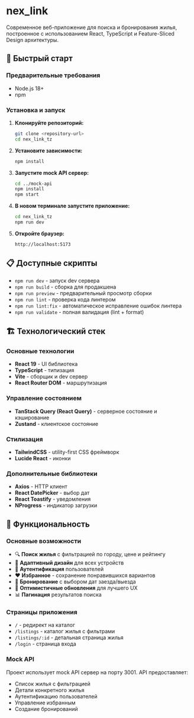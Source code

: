 # nex_link

Современное веб-приложение для поиска и бронирования жилья, построенное с использованием
React, TypeScript и Feature-Sliced Design архитектуры.

## 🚀 Быстрый старт

### Предварительные требования

- Node.js 18+
- npm

### Установка и запуск

1. **Клонируйте репозиторий:**

   ```bash
   git clone <repository-url>
   cd nex_link_tz
   ```

2. **Установите зависимости:**

   ```bash
   npm install
   ```

3. **Запустите mock API сервер:**

   ```bash
   cd ../mock-api
   npm install
   npm start
   ```

4. **В новом терминале запустите приложение:**

   ```bash
   cd nex_link_tz
   npm run dev
   ```

5. **Откройте браузер:**
   ```
   http://localhost:5173
   ```

## 📋 Доступные скрипты

- `npm run dev` - запуск dev сервера
- `npm run build` - сборка для продакшена
- `npm run preview` - предварительный просмотр сборки
- `npm run lint` - проверка кода линтером
- `npm run lint:fix` - автоматическое исправление ошибок линтера
- `npm run validate` - полная валидация (lint + format)

## 🏗️ Технологический стек

### Основные технологии

- **React 19** - UI библиотека
- **TypeScript** - типизация
- **Vite** - сборщик и dev сервер
- **React Router DOM** - маршрутизация

### Управление состоянием

- **TanStack Query (React Query)** - серверное состояние и кэширование
- **Zustand** - клиентское состояние

### Стилизация

- **TailwindCSS** - utility-first CSS фреймворк
- **Lucide React** - иконки

### Дополнительные библиотеки

- **Axios** - HTTP клиент
- **React DatePicker** - выбор дат
- **React Toastify** - уведомления
- **NProgress** - индикатор загрузки

## 🎯 Функциональность

### Основные возможности

- 🔍 **Поиск жилья** с фильтрацией по городу, цене и рейтингу
- 📱 **Адаптивный дизайн** для всех устройств
- 🔐 **Аутентификация** пользователей
- ❤️ **Избранное** - сохранение понравившихся вариантов
- 📅 **Бронирование** с выбором дат заезда/выезда
- 🔄 **Оптимистичные обновления** для лучшего UX
- 📊 **Пагинация** результатов поиска

### Страницы приложения

- `/` - редирект на каталог
- `/listings` - каталог жилья с фильтрами
- `/listings/:id` - детальная страница жилья
- `/login` - страница входа

### Mock API

Проект использует mock API сервер на порту 3001. API предоставляет:

- Список жилья с фильтрацией
- Детали конкретного жилья
- Аутентификацию пользователей
- Управление избранным
- Создание бронирований